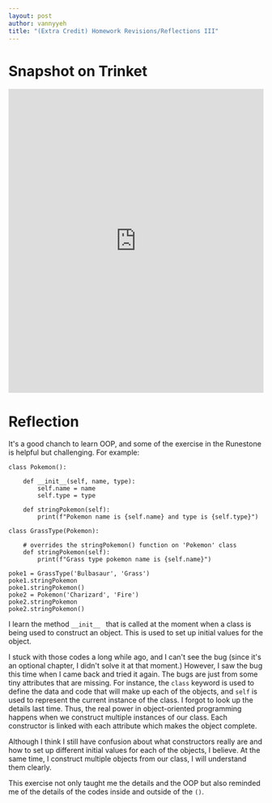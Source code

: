 ```yaml
---
layout: post
author: vannyyeh
title: "(Extra Credit) Homework Revisions/Reflections III"
---
```



# Snapshot on Trinket

<iframe src="https://trinket.io/embed/python3/05b3e14bc8" width="100%" height="600" frameborder="0" marginwidth="0" marginheight="0" allowfullscreen></iframe>


# Reflection

It's a good chanch to learn OOP, and some of the exercise in the Runestone is helpful but challenging. 
For example:
```
class Pokemon():

    def __init__(self, name, type):
        self.name = name
        self.type = type

    def stringPokemon(self):
        print(f"Pokemon name is {self.name} and type is {self.type}")

class GrassType(Pokemon):

    # overrides the stringPokemon() function on 'Pokemon' class
    def stringPokemon(self):
        print(f"Grass type pokemon name is {self.name}")

poke1 = GrassType('Bulbasaur', 'Grass')
poke1.stringPokemon
poke1.stringPokemon()
poke2 = Pokemon('Charizard', 'Fire')
poke2.stringPokemon
poke2.stringPokemon()
```

I learn the method `__init__ ` that is called at the moment when a class is being used to construct an object. This is used to set up initial values for the object.

I stuck with those codes a long while ago, and I can't see the bug (since it's an optional chapter, I didn't solve it at that moment.) However, I saw the bug this time when I came back and tried it again. The bugs are just from some tiny attributes that are missing. For instance, the `class` keyword is used to define the data and code that will make up each of the objects, and `self` is used to represent the current instance of the class. I forgot to look up the details last time. Thus, the real power in object-oriented programming happens when we construct multiple instances of our class. Each constructor is linked with each attribute which makes the object complete. 

Although I think I still have confusion about what constructors really are and how to set up different initial values for each of the objects, I believe. At the same time, I construct multiple objects from our class, I will understand them clearly.

This exercise not only taught me the details and the OOP but also reminded me of the details of the codes inside and outside of the `()`. 

